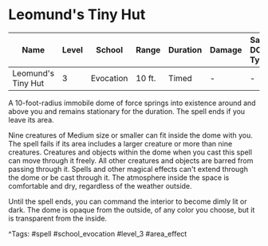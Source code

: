 # Leomund's Tiny Hut

| Name | Level | School | Range | Duration | Damage | Save DC & Type |
|------|-------|--------|-------|----------|--------|----------------|
| Leomund's Tiny Hut | 3 | Evocation | 10 ft. | Timed | - | - |

A 10-foot-radius immobile dome of force springs into existence around and above you and remains stationary for the duration. The spell ends if you leave its area.

Nine creatures of Medium size or smaller can fit inside the dome with you. The spell fails if its area includes a larger creature or more than nine creatures. Creatures and objects within the dome when you cast this spell can move through it freely. All other creatures and objects are barred from passing through it. Spells and other magical effects can't extend through the dome or be cast through it. The atmosphere inside the space is comfortable and dry, regardless of the weather outside.

Until the spell ends, you can command the interior to become dimly lit or dark. The dome is opaque from the outside, of any color you choose, but it is transparent from the inside.

^Tags: #spell #school_evocation #level_3 #area_effect